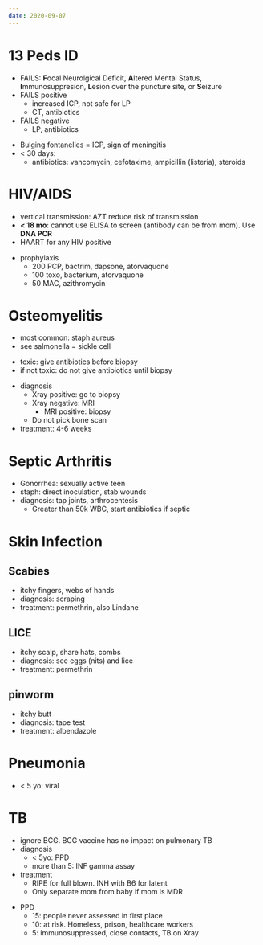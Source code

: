 ```yaml
---
date: 2020-09-07
---
```


# 13 Peds ID

<!-- What is FAILS. FAILS positive vs negative.. -->

- FAILS: **F**ocal Neurolgical Deficit, **A**ltered Mental Status, **I**mmunosuppresion, **L**esion over the puncture site, or **S**eizure
- FAILS positive
	- increased ICP, not safe for LP
	- CT, antibiotics
- FAILS negative
	- LP, antibiotics

<!-- infant menigitis treatment.. -->

- Bulging fontanelles = ICP, sign of meningitis
- < 30 days:
	- antibiotics: vancomycin, cefotaxime, ampicillin (listeria), steroids

# HIV/AIDS

<!-- HIV/AIDS screening method for kids. When.. -->

- vertical transmission: AZT reduce risk of transmission
- **< 18 mo**: cannot use ELISA to screen (antibody can be from mom). Use **DNA PCR**
- HAART for any HIV positive

<!-- HIV/AIDS prophylaxis bug and drugs used.. -->

- prophylaxis
	- 200 PCP, bactrim, dapsone, atorvaquone
	- 100 toxo, bacterium, atorvaquone
	- 50 MAC, azithromycin

# Osteomyelitis

- most common: staph aureus
- see salmonella = sickle cell

<!-- osteomyelitis when to give antibiotics.. -->

- toxic: give antibiotics before biopsy
- if not toxic: do not give antibiotics until biopsy

<!-- osteomyelitis diagnosis.. -->

- diagnosis
	- Xray positive: go to biopsy
	- Xray negative: MRI
		- MRI positive: biopsy
	- Do not pick bone scan
- treatment: 4-6 weeks

# Septic Arthritis

<!-- ignore.. -->

- Gonorrhea: sexually active teen
- staph: direct inoculation, stab wounds
- diagnosis: tap joints, arthrocentesis
	- Greater than 50k WBC, start antibiotics if septic

# Skin Infection

## Scabies

<!-- scabies diagnosis.. -->

- itchy fingers, webs of hands
- diagnosis: scraping
- treatment: permethrin, also Lindane

## LICE

<!-- lice symptoms, diagnosis, treatment.. -->

- itchy scalp, share hats, combs
- diagnosis: see eggs (nits) and lice
- treatment: permethrin

## pinworm

<!-- ignore.. -->

- itchy butt
- diagnosis: tape test
- treatment: albendazole

# Pneumonia

- < 5 yo: viral

# TB

<!-- TB screening diagnosis and treatment.. -->

- ignore BCG. BCG vaccine has no impact on pulmonary TB
- diagnosis
	- < 5yo: PPD
	- more than 5: INF gamma assay
- treatment
	- RIPE for full blown. INH with B6 for latent
	- Only separate mom from baby if mom is MDR

<!-- PPD size and different population.. -->

- PPD
	- 15: people never assessed in first place
	- 10: at risk. Homeless, prison, healthcare workers
	- 5: immunosuppressed, close contacts, TB on Xray
